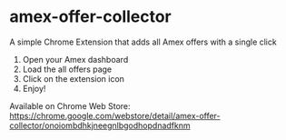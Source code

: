 # amex-offer-collector
A simple Chrome Extension that adds all Amex offers with a single click

1. Open your Amex dashboard
2. Load the all offers page
3. Click on the extension icon
4. Enjoy!

Available on Chrome Web Store:
https://chrome.google.com/webstore/detail/amex-offer-collector/onoiombdhkjneegnlbgodhopdnadfknm
